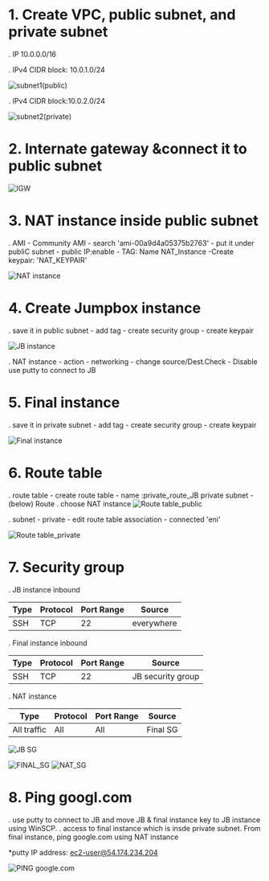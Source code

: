 
# 1. Create VPC, public subnet, and private subnet
. IP 10.0.0.0/16

. IPv4 CIDR block: 10.0.1.0/24


![subnet1(public)](https://github.com/Yunmi0310/AWS/blob/master/JUMPBOX/pictures/Public_subnet.png)


. IPv4 CIDR block:10.0.2.0/24


![subnet2(private)](https://github.com/Yunmi0310/AWS/blob/master/JUMPBOX/pictures/private_subnet.png)



# 2. Internate gateway &connect it to public subnet
![IGW](https://github.com/Yunmi0310/AWS/blob/master/JUMPBOX/pictures/IGW.png)



# 3. NAT instance inside public subnet
. AMI - Community AMI - search 'ami-00a9d4a05375b2763' - put it under publiC subnet - public IP:enable - TAG: Name NAT_Instance -Create keypair: 'NAT_KEYPAIR'


![NAT instance](https://github.com/Yunmi0310/AWS/blob/master/JUMPBOX/pictures/NAT_instance.png)
 

# 4. Create Jumpbox instance
. save it in public subnet - add tag - create security group - create keypair 


![JB instance](https://github.com/Yunmi0310/AWS/blob/master/JUMPBOX/pictures/JB_instance.png)

. NAT instance - action - networking - change source/Dest.Check - Disable 
use putty to connect to JB 


# 5. Final instance
. save it in private subnet - add tag - create security group - create keypair



![Final instance](https://github.com/Yunmi0310/AWS/blob/master/JUMPBOX/pictures/FINAL_INSTANCE.png)


# 6. Route table
. route table - create route table - name :private_route_JB 
private subnet -(below) Route . choose NAT instance 
![Route table_public](https://github.com/Yunmi0310/AWS/blob/master/JUMPBOX/pictures/route_table_public_subnet.png)

. subnet - private - edit route table association - connected 'eni'


![Route table_private](https://github.com/Yunmi0310/AWS/blob/master/JUMPBOX/pictures/route_table_private_subnet.png)


# 7. Security group
. JB instance inbound

Type| Protocol| Port Range| Source
----|---------|-----------|------------
SSH |   TCP   |    22     | everywhere
 

. Final instance inbound

Type| Protocol| Port Range| Source
----|---------|-----------|-------------------
SSH |   TCP   |    22     | JB security group


.  NAT instance 

Type    | Protocol| Port Range| Source
------------|---------|-----------|------------
All traffic |   All   |    All    | Final SG



![JB SG](https://github.com/Yunmi0310/AWS/blob/master/JUMPBOX/pictures/JB_SG.png)

![FINAL_SG](https://github.com/Yunmi0310/AWS/blob/master/JUMPBOX/pictures/FINAL_SG.png)
![NAT_SG](https://github.com/Yunmi0310/AWS/blob/master/JUMPBOX/pictures/NAT_SG.png)



# 8. Ping googl.com
. use putty to connect to JB and move JB & final instance key to JB instance using WinSCP. 
. access to final instance which is insde private subnet. From final instance, ping google.com using NAT instance 


*putty IP address: ec2-user@54.174.234.204


![PING google.com](https://github.com/Yunmi0310/AWS/blob/master/JUMPBOX/pictures/JB_PING.png)



